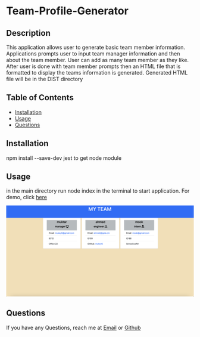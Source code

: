 # Team-Profile-Generator  

## Description
   This application allows user to generate basic team member information. Applications prompts user to input team manager information and then about the team member. User can add as many team member as they like. After user is done with team member prompts then an HTML file that is formatted to display the teams information is generated. Generated HTML file will be in the DIST directory
   
## Table of Contents

  - [Installation](#Installation)
  - [Usage](#Usage)
  - [Questions](#Questions)

## Installation
  npm install --save-dev jest to get node module 



## Usage

in the main directory run node index in the terminal to start application. For demo, click [here](https://watch.screencastify.com/v/Mdb7ccZNw5ztVsIXvHu8)

![Team Profile Screenshot](./assets/images/team-info.png)


## Questions
If you have any Questions, reach me at [Email](mukey6@gmail.com) or [Github](https://github.com/)
    
 
